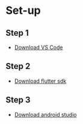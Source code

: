 # Set-up

## Step 1 
- [Download VS Code](https://code.visualstudio.com/download)

## Step 2 
- [Download flutter sdk](https://docs.flutter.dev/get-started/install)

## Step 3
- [Download android studio](https://developer.android.com/studio)
